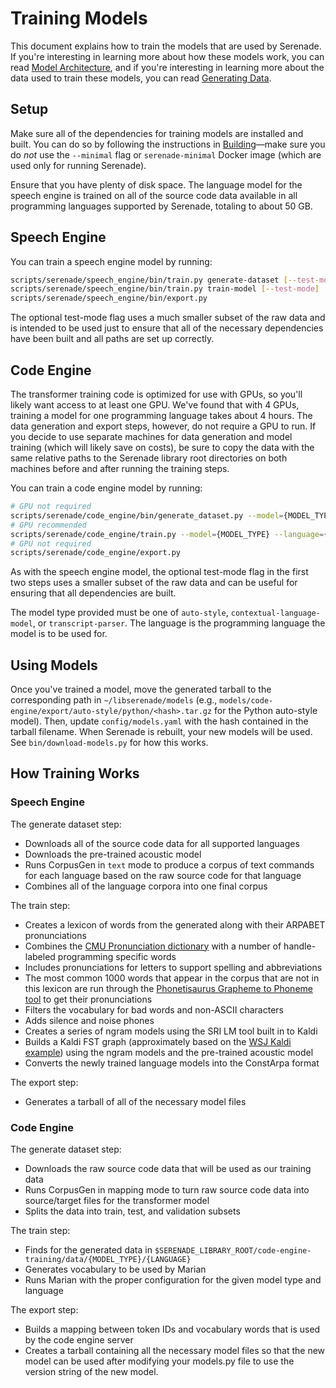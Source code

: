 # Training Models

This document explains how to train the models that are used by Serenade. If you're interesting in learning more about how these models work, you can read [Model Architecture](model-architecture.md), and if you're interesting in learning more about the data used to train these models, you can read [Generating Data](generating-data.md).

## Setup

Make sure all of the dependencies for training models are installed and built. You can do so by following the instructions in [Building](building-client.md)—make sure you do *not* use the `--minimal` flag or `serenade-minimal` Docker image (which are used only for running Serenade).

Ensure that you have plenty of disk space. The language model for the speech engine is trained on all of the source code data available in all programming languages supported by Serenade, totaling to about 50 GB.

## Speech Engine

You can train a speech engine model by running:

```bash
scripts/serenade/speech_engine/bin/train.py generate-dataset [--test-mode]
scripts/serenade/speech_engine/bin/train.py train-model [--test-mode]
scripts/serenade/speech_engine/bin/export.py
```

The optional test-mode flag uses a much smaller subset of the raw data and is intended to be used just to ensure that all of the necessary dependencies have been built and all paths are set up correctly.

## Code Engine

The transformer training code is optimized for use with GPUs, so you'll likely want access to at least one GPU. We've found that with 4 GPUs, training a model for one programming language takes about 4 hours. The data generation and export steps, however, do not require a GPU to run. If you decide to use separate machines for data generation and model training (which will likely save on costs), be sure to copy the data with the same relative paths to the Serenade library root directories on both machines before and after running the training steps.

You can train a code engine model by running:

```bash
# GPU not required
scripts/serenade/code_engine/bin/generate_dataset.py --model={MODEL_TYPE} --language={LANGUAGE} [--test-mode]
# GPU recommended
scripts/serenade/code_engine/train.py --model={MODEL_TYPE} --language={LANGUAGE} --gpus={NUMBER OF GPUS TO USE} [--test-mode]
# GPU not required
scripts/serenade/code_engine/export.py
```

As with the speech engine model, the optional test-mode flag in the first two steps uses a smaller subset of the raw data and can be useful for ensuring that all dependencies are built.

The model type provided must be one of `auto-style`, `contextual-language-model`, or `transcript-parser`. The language is the programming language the model is to be used for.

## Using Models

Once you've trained a model, move the generated tarball to the corresponding path in `~/libserenade/models` (e.g., `models/code-engine/export/auto-style/python/<hash>.tar.gz` for the Python auto-style model). Then, update `config/models.yaml` with the hash contained in the tarball filename. When Serenade is rebuilt, your new models will be used. See `bin/download-models.py` for how this works.

## How Training Works

### Speech Engine

The generate dataset step:

- Downloads all of the source code data for all supported languages
- Downloads the pre-trained acoustic model
- Runs CorpusGen in `text` mode to produce a corpus of text commands for each language based on the raw source code for that language
- Combines all of the language corpora into one final corpus

The train step:

- Creates a lexicon of words from the generated along with their ARPABET pronunciations
- Combines the [CMU Pronunciation dictionary](https://github.com/cmusphinx/cmudict) with a number of handle-labeled programming specific words
- Includes pronunciations for letters to support spelling and abbreviations
- The most common 1000 words that appear in the corpus that are not in this lexicon are run through the [Phonetisaurus Grapheme to Phoneme tool](https://github.com/AdolfVonKleist/Phonetisaurus) to get their pronunciations
- Filters the vocabulary for bad words and non-ASCII characters
- Adds silence and noise phones
- Creates a series of ngram models using the SRI LM tool built in to Kaldi
- Builds a Kaldi FST graph (approximately based on the [WSJ Kaldi example](https://github.com/kaldi-asr/kaldi/tree/master/egs/wsj)) using the ngram models and the pre-trained acoustic model
- Converts the newly trained language models into the ConstArpa format

The export step:

- Generates a tarball of all of the necessary model files

### Code Engine

The generate dataset step:

- Downloads the raw source code data that will be used as our training data
- Runs CorpusGen in mapping mode to turn raw source code data into source/target files for the transformer model
- Splits the data into train, test, and validation subsets

The train step:

- Finds for the generated data in `$SERENADE_LIBRARY_ROOT/code-engine-training/data/{MODEL_TYPE}/{LANGUAGE}`
- Generates vocabulary to be used by Marian
- Runs Marian with the proper configuration for the given model type and language

The export step:

- Builds a mapping between token IDs and vocabulary words that is used by the code engine server
- Creates a tarball containing all the necessary model files so that the new model can be used after modifying your models.py file to use the version string of the new model.
